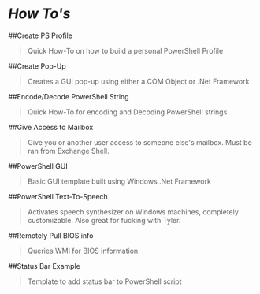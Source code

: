 # *How To's*

##Create PS Profile
  >Quick How-To on how to build a personal PowerShell Profile

##Create Pop-Up
  >Creates a GUI pop-up using either a COM Object or .Net Framework
  
##Encode/Decode PowerShell String
  >Quick How-To for encoding and Decoding PowerShell strings
  
##Give Access to Mailbox
  >Give you or another user access to someone else's mailbox.  Must be ran from Exchange Shell.
  
##PowerShell GUI
  >Basic GUI template built using Windows .Net Framework

##PowerShell Text-To-Speech
  >Activates speech synthesizer on Windows machines, completely customizable.  Also great for fucking with Tyler.
  
##Remotely Pull BIOS info
  >Queries WMI for BIOS information
  
##Status Bar Example
  >Template to add status bar to PowerShell script
